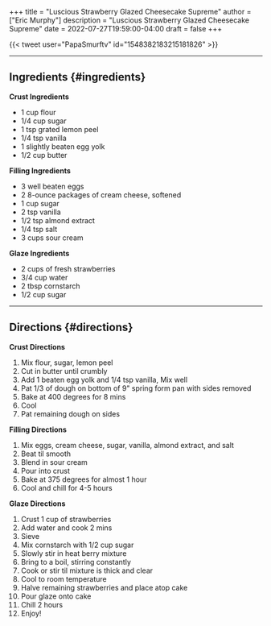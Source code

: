 +++
title = "Luscious Strawberry Glazed Cheesecake Supreme"
author = ["Eric Murphy"]
description = "Luscious Strawberry Glazed Cheesecake Supreme"
date = 2022-07-27T19:59:00-04:00
draft = false
+++

{{< tweet user="PapaSmurftv" id="1548382183215181826" >}}

---


## Ingredients {#ingredients}

**Crust Ingredients**

-   1 cup flour
-   1/4 cup sugar
-   1 tsp grated lemon peel
-   1/4 tsp vanilla
-   1 slightly beaten egg yolk
-   1/2 cup butter

**Filling Ingredients**

-   3 well beaten eggs
-   2 8-ounce packages of cream cheese, softened
-   1 cup sugar
-   2 tsp vanilla
-   1/2 tsp almond extract
-   1/4 tsp salt
-   3 cups sour cream

**Glaze Ingredients**

-   2 cups of fresh strawberries
-   3/4 cup water
-   2 tbsp cornstarch
-   1/2 cup sugar

---


## Directions {#directions}

**Crust Directions**

1.  Mix flour, sugar, lemon peel
2.  Cut in butter until crumbly
3.  Add 1 beaten egg yolk and 1/4 tsp vanilla, Mix well
4.  Pat 1/3 of dough on bottom of 9" spring form pan with sides removed
5.  Bake at 400 degrees for 8 mins
6.  Cool
7.  Pat remaining dough on sides

**Filling Directions**

1.  Mix eggs, cream cheese, sugar, vanilla, almond extract, and salt
2.  Beat til smooth
3.  Blend in sour cream
4.  Pour into crust
5.  Bake at 375 degrees for almost 1 hour
6.  Cool and chill for 4-5 hours

**Glaze Directions**

1.  Crust 1 cup of strawberries
2.  Add water and cook 2 mins
3.  Sieve
4.  Mix cornstarch with 1/2 cup sugar
5.  Slowly stir in heat berry mixture
6.  Bring to a boil, stirring constantly
7.  Cook or stir til mixture is thick and clear
8.  Cool to room temperature
9.  Halve remaining strawberries and place atop cake
10. Pour glaze onto cake
11. Chill 2 hours
12. Enjoy!

